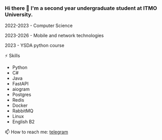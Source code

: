 ### Hi there 👋 I'm a second year undergraduate student at ITMO University.
2022-2023 - Computer Science 

2023-2026 - Mobile and network technologies

2023 - YSDA python course 

⚡ Skills
- Python
- C#
- Java
- FastAPI
- aiogram
- Postgres
- Redis
- Docker
- RabbitMQ
- Linux
- English B2

  
📫 How to reach me: <a href="https://t.me/spvlvl"> telegram </a>

<!--
**ShapovalovIlia/ShapovalovIlia** is a ✨ _special_ ✨ repository because its `README.md` (this file) appears on your GitHub profile.

Here are some ideas to get you started:

- 🔭 I’m currently working on ...
- 🌱 I’m currently learning ...
- 👯 I’m looking to collaborate on ...
- 🤔 I’m looking for help with ...
- 💬 Ask me about ...
- 📫 How to reach me: ...
- 😄 Pronouns: ...
- ⚡ Fun fact: ...
-->
